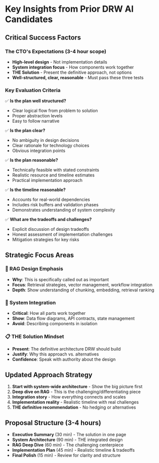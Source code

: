# Key Insights from Prior DRW AI Candidates

## Critical Success Factors

### The CTO's Expectations (3-4 hour scope)
- **High-level design** - Not implementation details
- **System integration focus** - How components work together
- **THE Solution** - Present the definitive approach, not options
- **Well-structured, clear, reasonable** - Must pass these three tests

### Key Evaluation Criteria
✅ **Is the plan well structured?**
- Clear logical flow from problem to solution
- Proper abstraction levels
- Easy to follow narrative

✅ **Is the plan clear?** 
- No ambiguity in design decisions
- Clear rationale for technology choices
- Obvious integration points

✅ **Is the plan reasonable?**
- Technically feasible with stated constraints
- Realistic resource and timeline estimates
- Practical implementation approach

✅ **Is the timeline reasonable?**
- Accounts for real-world dependencies
- Includes risk buffers and validation phases
- Demonstrates understanding of system complexity

✅ **What are the tradeoffs and challenges?**
- Explicit discussion of design tradeoffs
- Honest assessment of implementation challenges
- Mitigation strategies for key risks

## Strategic Focus Areas

### 🎯 RAG Design Emphasis
- **Why**: This is specifically called out as important
- **Focus**: Retrieval strategies, vector management, workflow integration
- **Depth**: Show understanding of chunking, embedding, retrieval ranking

### 🔧 System Integration 
- **Critical**: How all parts work together
- **Show**: Data flow diagrams, API contracts, state management
- **Avoid**: Describing components in isolation

### 📋 THE Solution Mindset
- **Present**: The definitive architecture DRW should build
- **Justify**: Why this approach vs. alternatives
- **Confidence**: Speak with authority about the design

## Updated Approach Strategy

1. **Start with system-wide architecture** - Show the big picture first
2. **Deep dive on RAG** - This is the challenging/differentiating piece  
3. **Integration story** - How everything connects and scales
4. **Implementation reality** - Realistic timeline with real challenges
5. **THE definitive recommendation** - No hedging or alternatives

## Proposal Structure (3-4 hours)
- **Executive Summary** (30 min) - The solution in one page
- **System Architecture** (90 min) - THE integrated design
- **RAG Deep Dive** (60 min) - The challenging centerpiece
- **Implementation Plan** (45 min) - Realistic timeline & tradeoffs
- **Final Polish** (15 min) - Review for clarity and structure